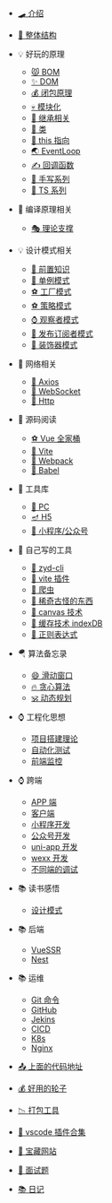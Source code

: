 - [🛹 介绍](/README.md)
- [🛑 整体结构](/blog/docsify.md)

- 💡 好玩的原理

  - [😾 BOM](/blog/eng/bom.md)
  - [✨ DOM](/blog/eng/dom.md)
  - [💰 闭包原理](/blog/eng/bibao.md)
  - [💀 模块化](/blog/eng/mokuai.md)
  - [🌱 继承相关](/blog/eng/jicheng.md)
  - [🍃 类](/blog/eng/class.md)
  - [🥳 this 指向](/blog/eng/this.md)
  - [🌏 EventLoop](/blog/eng/eventLoop.md)
  - [✍️ 回调函数](/blog/eng/callback.md)
  - [🎃 手写系列](/blog/eng/shouxie.md)
  - [🔀 TS 系列](/blog/eng/ts.md)

- 🎂 编译原理相关

  - [🎭 理论支撑](/blog/bianyi/lilun.md)

- 💡 设计模式相关

  - [🚀 前置知识](/blog/sheji/pre.md)
  - [🐻 单例模式](/blog/sheji/single.md)
  - [⚽ 工厂模式](/blog/sheji/factory.md)
  - [⚽ 策略模式](/blog/sheji/celue.md)
  - [⌚ 观察者模式](/blog/sheji/watch.md)
  - [🛑 发布订阅者模式](/blog/sheji/fubu.md)
  - [🛶 装饰器模式](/blog/sheji/zs.md)

- 🍰 网络相关

  - [🚀 Axios](/blog/wangluo/axios.md)
  - [🐻 WebSocket](/blog/wangluo/websocket.md)
  - [🎁 Http](/blog/wangluo/http.md)

- 🎌 源码阅读

  - [⚽ Vue 全家桶](/blog/yuanma/vue3.md)
  - [🐻 Vite](/blog/yuanma/vite.md)
  - [👋 Webpack](/blog/yuanma/webpack.md)
  - [🚀 Babel](/blog/yuanma/babel.md)

- 🌋 工具库

  - [👨 PC](/blog/utils/pc.md)
  - [🪔 H5](/blog/utils/h5.md)
  - [🍂 小程序/公众号](/blog/utils/wx.md)

- 🛶 自己写的工具

  - [🌱 zyd-cli](/blog/utils/cli.md)
  - [🐰 vite 插件](/blog/utils/vitePlugin.md)
  - [👋 爬虫](/blog/utils/pachong.md)
  - [👋 稀奇古怪的东西](/blog/utils/play.md)
  - [👋 canvas 技术](/blog/utils/canvas.md)
  - [👋 缓存技术 indexDB](/blog/utils/indexDB.md)
  - [👋 正则表达式](/blog/utils/zhengze.md)

- 🪂 算法备忘录

  - [😄 滑动窗口](/blog/suanfa/huadong.md)
  - [🔥 贪心算法](/blog/suanfa/tanxin.md)
  - [🕉️ 动态规划](/blog/suanfa/dongtai.md)

- ⌚ 工程化思想

  - [项目搭建理论](/blog/gongcheng/init.md)
  - [自动化测试](/blog/gongcheng/autoTest.md)
  - [前端监控](/blog/gongcheng/maidian.md)

- ⌚ 跨端
  - [APP 端](/blog/kuaduan/app.md)
  - [客户端](/blog/kuaduan/zhuomian.md)
  - [小程序开发](/blog/kuaduan/xiaochengxu.md)
  - [公众号开发](/blog/kuaduan/gongzhonghao.md)
  - [uni-app 开发](/blog/kuaduan/uniapp.md)
  - [wexx 开发](/blog/kuaduan/weex.md)
  - [不同端的调试](/blog/kuaduan/tiaoshi.md)
- 📚 读书感悟

  - [设计模式](/blog/book/sjms.md)

- 📚 后端

  - [VueSSR](/blog/houduan/next.md)
  - [Nest](/blog/houduan/nest.md)

- 📚 运维

  - [Git 命令](/blog/yunwei/git.md)
  - [GitHub](/blog/yunwei/github.md)
  - [Jekins](/blog/yunwei/jekens.md)
  - [CICD](/blog/yunwei/cicd.md)
  - [K8s](/blog/yunwei/k8s.md)
  - [Nginx](/blog/yunwei/nginx.md)

- [📤 上面的代码地址](/blog/common/code.md)

- [💰 好用的轮子](/blog/common/lunzi.md)

- [📉 打包工具](/blog/common/build.md)

- [📅 vscode 插件合集](/blog/common/vscode.md)

- [🐯 宝藏网站](/blog/common/wangzhan.md)

- [🐯 面试题](/blog/common/mianshi.md)

- [📚 日记](/blog/riji/riji.md)
